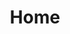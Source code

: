 ---
home: false
layout: PortfolioLayout
title: Home
heroImage: '/logo.png'
heroHeight: 88

actions:
  - text: 加入国际社区
    link: https://discord.gg/cXs9vZSqeK
    type: primary

  - text: Mixlab微信社群申请
    link: http://mixlab-co.mikecrm.com/wgn0LPw
    type: secondary

# features:
#   - title: Transparency in Design
#     details: Enhance transparency in design, allowing community-wide understanding and participation.
#   - title: Collaborative Innovation
#     details: Encourage knowledge sharing for collective design innovation.
#   - title: Cross-Cultural Exchange
#     details: Facilitate global designer interaction, enhancing design diversity and inclusivity.
#   - title: Integration of Technology and Design
#     details: Utilize the latest technology to enhance design efficacy.
#   - title: Building an Open-Source Ecosystem
#     details: Promote sharing, collaboration, and self-improvement for continuous industry growth.
#   - title: Comprehensive Critical Thinking
#     details: Assess design from multiple perspectives to improve quality and practicality.

share: true

waterfall:
  - title: BadCat探索者：生成APP和透明png图像多功能插件
    image: https://i.ytimg.com/vi/03uoOPu5X8Y/maxresdefault.jpg
    details: comfyui mixlab nodes 插件 工作流生成APP 透明png图像 多种功能
    posts: discovery/comfyui mixlab nodes 插件 工作流生成APP 透明png图像 多种功能

  - title: Comfyui Realtime LCM with Photoshop, Blender, C4D
    image: images/realtime-design.png
    details: 如何在ComfyUI中使用自定义节点实现实时的潜在一致性模型（LCM），并与Photoshop、Blender、C4D、Zbrush和Maya等软件集成以创建令人惊叹的艺术作品。
    posts: discovery/Comfyui Realtime LCM with Photoshop

  - title: 聊聊Mixlab Node
    image: https://is1-ssl.mzstatic.com/image/thumb/Podcasts221/v4/c4/0c/55/c40c557b-66f2-6078-2130-b1fe97aa339c/mza_2664138711369555086.jpeg/313x0w.webp
    details: Mixlab Node在AI时代如何通过社区驱动开发模式重塑内容创作产品和社区生态。
    posts: discovery/聊聊Mixlab Node：AI时代如何重塑内容创作产品与社区生态



footer: MIT Licensed | Copyright © 2024-present {{$site.title}}
---